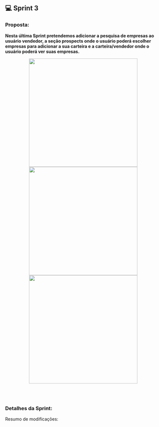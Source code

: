 ## 💻 Sprint 3

### Proposta:
<b>Nesta última Sprint pretendemos adicionar a pesquisa de empresas ao usuário vendedor, a seção prospects onde o usuário poderá escolher empresas para adicionar a sua carteira e a carteira/vendedor onde o usuário poderá ver suas empresas.</b>

<p align=center>
<img src="https://github.com/MaXximiles/API5-SEM/blob/main/Documentação/User%20Story%20Cards/USC07.png" width=350> 
<img src="https://github.com/MaXximiles/API5-SEM/blob/main/Documentação/User%20Story%20Cards/USC08.png" width=350>   
<img src="https://github.com/MaXximiles/API5-SEM/blob/main/Documentação/User%20Story%20Cards/USC09.png" width=350>  
</p></br><h1></h1>


### Detalhes da Sprint:

Resumo de modificações:

<!--### APRESENTAÇÃO

</p></br><h1></h1>

### Screenshoots:-->


